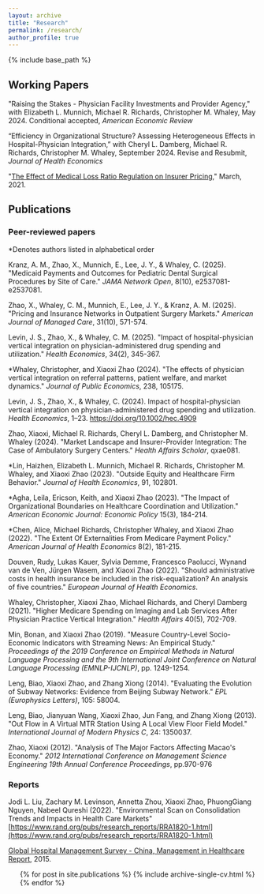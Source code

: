 ```yaml
---
layout: archive
title: "Research"
permalink: /research/
author_profile: true
---
```


{% include base_path %}

## Working Papers

"Raising the Stakes - Physician Facility Investments and Provider Agency," with Elizabeth L. Munnich, Michael R. Richards, Christopher M. Whaley, May 2024. Conditional accepted, *American Economic Review*
 
“Efficiency in Organizational Structure? Assessing Heterogeneous Effects in Hospital-Physician Integration,”
with Cheryl L. Damberg, Michael R. Richards, Christopher M. Whaley, September 2024. Revise and Resubmit, *Journal of Health Economics*
 
"[The Effect of Medical Loss Ratio Regulation on Insurer Pricing](https://xiaoxizhao.github.io/files/JMP_XiaoxiZhao.pdf)," March, 2021. 

## Publications
### Peer-reviewed papers
\*Denotes authors listed in alphabetical order

Kranz, A. M., Zhao, X., Munnich, E., Lee, J. Y., & Whaley, C. (2025). "Medicaid Payments and Outcomes for Pediatric Dental Surgical Procedures by Site of Care." *JAMA Network Open*, 8(10), e2537081-e2537081.

Zhao, X., Whaley, C. M., Munnich, E., Lee, J. Y., & Kranz, A. M. (2025). "Pricing and Insurance
Networks in Outpatient Surgery Markets." *American Journal of Managed Care*, 31(10), 571-574.

Levin, J. S., Zhao, X., & Whaley, C. M. (2025). "Impact of hospital-physician vertical integration on physician-administered drug spending and utilization." *Health Economics*, 34(2), 345-367.

\*Whaley, Christopher, and Xiaoxi Zhao (2024). "The effects of physician vertical integration on referral patterns, patient welfare, and market dynamics." *Journal of Public Economics*, 238, 105175.

Levin, J. S., Zhao, X., & Whaley, C. (2024). Impact of hospital-physician vertical integration on physician-administered drug spending and utilization. *Health Economics*, 1–23. https://doi.org/10.1002/hec.4909

Zhao, Xiaoxi, Michael R. Richards, Cheryl L. Damberg, and Christopher M. Whaley (2024). "Market Landscape and Insurer-Provider Integration: The Case of Ambulatory Surgery Centers." *Health Affairs Scholar*, qxae081.

\*Lin, Haizhen, Elizabeth L. Munnich, Michael R. Richards, Christopher M. Whaley, and Xiaoxi Zhao (2023). "Outside Equity and Healthcare Firm Behavior." *Journal of Health Economics*, 91, 102801.

\*Agha, Leila, Ericson, Keith, and Xiaoxi Zhao (2023). "The Impact of Organizational Boundaries on Healthcare Coordination and Utilization."
*American Economic Journal: Economic Policy* 15(3), 184-214.

\*Chen, Alice, Michael Richards, Christopher Whaley, and Xiaoxi Zhao (2022). "The Extent Of Externalities From Medicare Payment Policy." *American Journal of Health Economics* 8(2), 181-215.

Douven, Rudy, Lukas Kauer, Sylvia Demme, Francesco Paolucci, Wynand van de Ven, Jürgen Wasem, and Xiaoxi Zhao (2022). "Should administrative costs in health insurance be included in the risk-equalization? An analysis of five countries." *European Journal of Health Economics*.

Whaley, Christopher, Xiaoxi Zhao, Michael Richards, and Cheryl Damberg (2021). "Higher Medicare Spending on Imaging and Lab Services After Physician Practice Vertical Integration."  *Health Affairs* 40(5), 702-709.

Min, Bonan, and Xiaoxi Zhao (2019). "Measure Country-Level Socio-Economic Indicators with Streaming News: An Empirical Study." *Proceedings of the 2019 Conference on Empirical Methods in Natural Language Processing and the 9th International Joint Conference on Natural Language Processing (EMNLP-IJCNLP)*, pp. 1249-1254.

Leng, Biao, Xiaoxi Zhao, and Zhang Xiong (2014). "Evaluating the Evolution of Subway Networks: Evidence from Beijing Subway Network." *EPL (Europhysics Letters)*, 105: 58004.

Leng, Biao, Jianyuan Wang, Xiaoxi Zhao, Jun Fang, and Zhang Xiong (2013). "Out Flow in A Virtual MTR Station Using A Local View Floor Field Model." *International Journal of Modern Physics C*, 24: 1350037.

Zhao, Xiaoxi (2012). "Analysis of The Major Factors Affecting Macao's Economy." *2012 International Conference on Management Science Engineering 19th Annual Conference Proceedings*, pp.970-976 

### Reports
Jodi L. Liu, Zachary M. Levinson, Annetta Zhou, Xiaoxi Zhao, PhuongGiang Nguyen, Nabeel Qureshi (2022). "Environmental Scan on Consolidation Trends and Impacts in Health Care Markets" [https://www.rand.org/pubs/research_reports/RRA1820-1.html](https://www.rand.org/pubs/research_reports/RRA1820-1.html)

[Global Hospital Management Survey - China, Management in Healthcare Report](https://www.hbs.edu/faculty/conferences/2014-world-management-survey/Documents/GlobalHospital_Management_Survey_Horak.pdf), 2015.





  <ul>{% for post in site.publications %}
    {% include archive-single-cv.html %}
  {% endfor %}</ul>
   
